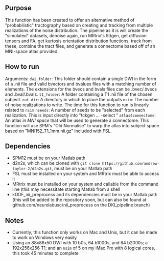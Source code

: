 ## Purpose
This function has been created to offer an alternative method of "probabilistic" tractography based on creating and tracking from multiple realizations of the noise distribution.
The pipeline as it is will create the "simulated" datasets, denoise again, run MRtrix's 5ttgen, get diffusion tensors and FA, get kurtosis orientation distribution functions, track from these, combine the tract files, and generate a connectome based off of an MNI-space atlas provided.

## How to run 
Arguments:
	`dwi_folder`: This folder should contain a single DWI in the form of a .nii file and valid bvectors and bvalues files with a matching number of elements. The extensions for the bvecs and bvals files can be .bvec/.bvecs and .bval/.bvals.
	`t1_folder`: A folder containing a T1 .nii file of the chosen subject.
	`out_dir`: A directory in which to place the outputs
	`nsim`: The number of noise realizations to write. The time for this function to run is linearly related to `nsim`
	`nseeds`: A number of seeds to be "selected" from each realization. This is input directly into "tckgen ... -select <nseeds>"
	`atlas4connectome`: An atlas *in MNI space* that will be used to generate a connectome. This function will use SPM's "Old Normalise" to warp the atlas into subject space based on "MNI152_T1_1mm.nii.gz" included with FSL.

## Dependencies
- SPM12 must be on your Matlab path
- d2n2s, which can be cloned with `git clone https://github.com/andrew-taylor-2/d2n2s.git`, must be on your Matlab path
- FSL must be installed on your system and MRtrix must be able to access it
- MRtrix must be installed on your system and callable from the command line (this may necessitate starting Matlab from a shell
- kODF_nii_preprocess and its dependencies must be in your Matlab path (this will be added to the repository soon, but can also be found at github.com/neurolabusc/nii_preprocess on the DKI_pipeline branch)

## Notes
- Currently, this function only works on Mac and Unix, but it can be made to work on Windows very easily
- Using an 88x88x50 DWI with 10 b0s, 64 b1000s, and 64 b2000s; a 192x256x256 T1; and an `nsim` of 5 on my iMac Pro with 8 logical cores, this took 45 minutes to complete

